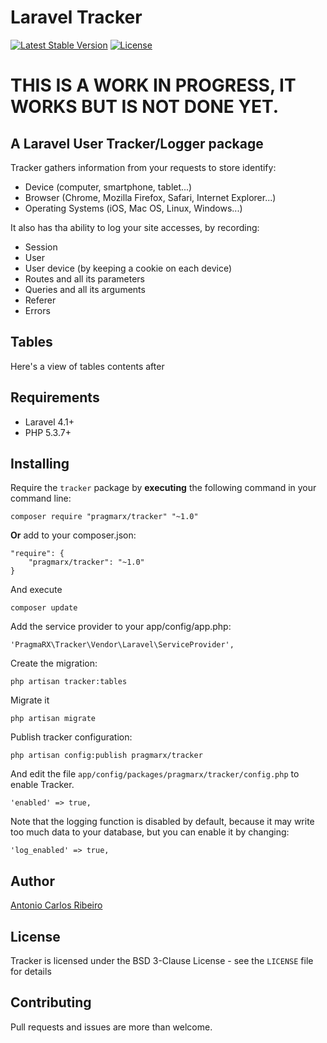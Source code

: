 # Laravel Tracker

[![Latest Stable Version](https://poser.pugx.org/pragmarx/tracker/v/stable.png)](https://packagist.org/packages/pragmarx/tracker) [![License](https://poser.pugx.org/pragmarx/tracker/license.png)](https://packagist.org/packages/pragmarx/tracker)

# THIS IS A WORK IN PROGRESS, IT WORKS BUT IS NOT DONE YET.

## A Laravel User Tracker/Logger package

Tracker gathers information from your requests to store identify:

- Device (computer, smartphone, tablet...)
- Browser (Chrome, Mozilla Firefox, Safari, Internet Explorer...)
- Operating Systems (iOS, Mac OS, Linux, Windows...)

It also has tha ability to log your site accesses, by recording:

- Session
- User
- User device (by keeping a cookie on each device)
- Routes and all its parameters
- Queries and all its arguments
- Referer
- Errors

## Tables

Here's a view of tables contents after

## Requirements

- Laravel 4.1+
- PHP 5.3.7+

## Installing

Require the `tracker` package by **executing** the following command in your command line:

    composer require "pragmarx/tracker" "~1.0"

**Or** add to your composer.json:

    "require": {
        "pragmarx/tracker": "~1.0"
    }

And execute

    composer update

Add the service provider to your app/config/app.php:

    'PragmaRX\Tracker\Vendor\Laravel\ServiceProvider',

Create the migration:

	php artisan tracker:tables

Migrate it

	php artisan migrate

Publish tracker configuration:

	php artisan config:publish pragmarx/tracker

And edit the file `app/config/packages/pragmarx/tracker/config.php` to enable Tracker.

	'enabled' => true,

Note that the logging function is disabled by default, because it may write too much data to your database, but you can enable it by changing:

	'log_enabled' => true,

## Author

[Antonio Carlos Ribeiro](http://twitter.com/iantonioribeiro)

## License

Tracker is licensed under the BSD 3-Clause License - see the `LICENSE` file for details

## Contributing

Pull requests and issues are more than welcome.
